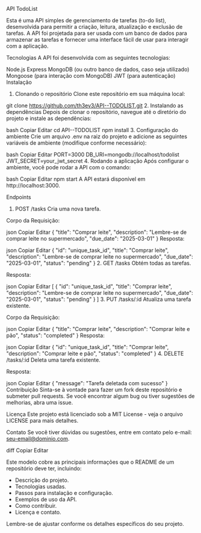 API TodoList

Esta é uma API simples de gerenciamento de tarefas (to-do list), desenvolvida para permitir a criação, leitura, atualização e exclusão de tarefas. A API foi projetada para ser usada com um banco de dados para armazenar as tarefas e fornecer uma interface fácil de usar para interagir com a aplicação.

Tecnologias
A API foi desenvolvida com as seguintes tecnologias:

Node.js
Express
MongoDB (ou outro banco de dados, caso seja utilizado)
Mongoose (para interação com MongoDB)
JWT (para autenticação)
Instalação
1. Clonando o repositório
Clone este repositório em sua máquina local:

git clone https://github.com/th3ev3/API--TODOLIST.git
2. Instalando as dependências
Depois de clonar o repositório, navegue até o diretório do projeto e instale as dependências:

bash
Copiar
Editar
cd API--TODOLIST
npm install
3. Configuração do ambiente
Crie um arquivo .env na raiz do projeto e adicione as seguintes variáveis de ambiente (modifique conforme necessário):

bash
Copiar
Editar
PORT=3000
DB_URI=mongodb://localhost/todolist
JWT_SECRET=your_jwt_secret
4. Rodando a aplicação
Após configurar o ambiente, você pode rodar a API com o comando:

bash
Copiar
Editar
npm start
A API estará disponível em http://localhost:3000.

Endpoints
1. POST /tasks
Cria uma nova tarefa.

Corpo da Requisição:

json
Copiar
Editar
{
  "title": "Comprar leite",
  "description": "Lembre-se de comprar leite no supermercado",
  "due_date": "2025-03-01"
}
Resposta:

json
Copiar
Editar
{
  "id": "unique_task_id",
  "title": "Comprar leite",
  "description": "Lembre-se de comprar leite no supermercado",
  "due_date": "2025-03-01",
  "status": "pending"
}
2. GET /tasks
Obtém todas as tarefas.

Resposta:

json
Copiar
Editar
[
  {
    "id": "unique_task_id",
    "title": "Comprar leite",
    "description": "Lembre-se de comprar leite no supermercado",
    "due_date": "2025-03-01",
    "status": "pending"
  }
]
3. PUT /tasks/:id
Atualiza uma tarefa existente.

Corpo da Requisição:

json
Copiar
Editar
{
  "title": "Comprar leite",
  "description": "Comprar leite e pão",
  "status": "completed"
}
Resposta:

json
Copiar
Editar
{
  "id": "unique_task_id",
  "title": "Comprar leite",
  "description": "Comprar leite e pão",
  "status": "completed"
}
4. DELETE /tasks/:id
Deleta uma tarefa existente.

Resposta:

json
Copiar
Editar
{
  "message": "Tarefa deletada com sucesso"
}
Contribuição
Sinta-se à vontade para fazer um fork deste repositório e submeter pull requests. Se você encontrar algum bug ou tiver sugestões de melhorias, abra uma issue.

Licença
Este projeto está licenciado sob a MIT License - veja o arquivo LICENSE para mais detalhes.

Contato
Se você tiver dúvidas ou sugestões, entre em contato pelo e-mail: seu-email@dominio.com.

diff
Copiar
Editar

Este modelo cobre as principais informações que o README de um repositório deve ter, incluindo:
- Descrição do projeto.
- Tecnologias usadas.
- Passos para instalação e configuração.
- Exemplos de uso da API.
- Como contribuir.
- Licença e contato.

Lembre-se de ajustar conforme os detalhes específicos do seu projeto.

